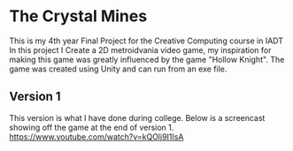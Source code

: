 # The Crystal Mines
This is my 4th year Final Project for the Creative Computing course in IADT
In this project I Create a 2D metroidvania video game, my inspiration for making this game was greatly influenced by the game "Hollow Knight". The game was created using Unity and can run from an exe file.

## Version 1
This version is what I have done during college. Below is a screencast showing off the game at the end of version 1.
https://www.youtube.com/watch?v=kQOlj9I1IsA